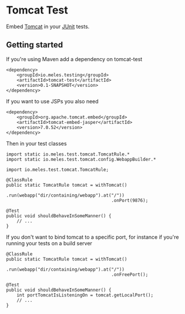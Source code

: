 # Tomcat Test

Embed [Tomcat](http://tomcat.apache.org/) in your [JUnit](http://junit.org/) tests.

## Getting started

If you're using Maven add a dependency on tomcat-test

    <dependency>
        <groupId>io.meles.testing</groupId>
        <artifactId>tomcat-test</artifactId>
        <version>0.1-SNAPSHOT</version>
    </dependency>

If you want to use JSPs you also need

    <dependency>
        <groupId>org.apache.tomcat.embed</groupId>
        <artifactId>tomcat-embed-jasper</artifactId>
        <version>7.0.52</version>
    </dependency>

Then in your test classes

    import static io.meles.test.tomcat.TomcatRule.*
    import static io.meles.test.tomcat.config.WebappBuilder.*

    import io.meles.test.tomcat.TomcatRule;

    @ClassRule
    public static TomcatRule tomcat = withTomcat()
                                            .run(webapp("dir/containing/webapp").at("/"))
                                            .onPort(9876);

    @Test
    public void shouldBehaveInSomeManner() {
        // ...
    }

If you don't want to bind tomcat to a specific port, for instance if you're running your tests on a build server

    @ClassRule
    public static TomcatRule tomcat = withTomcat()
                                            .run(webapp("dir/containing/webapp").at("/"))
                                            .onFreePort();

    @Test
    public void shouldBehaveInSomeManner() {
        int portTomcatIsListeningOn = tomcat.getLocalPort();
        // ...
    }
